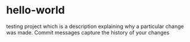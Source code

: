 # hello-world
testing   project
which is a description explaining why a particular change was made. Commit messages capture the history of your changes
